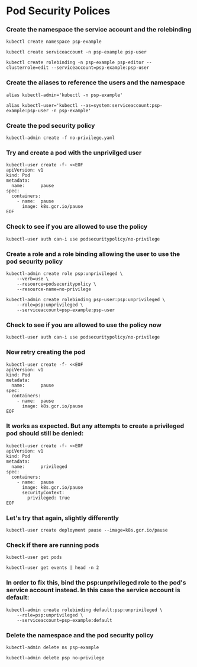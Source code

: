# Pod Security Polices

### Create the namespace the service account and the rolebinding

`kubectl create namespace psp-example`

`kubectl create serviceaccount -n psp-example psp-user`

```
kubectl create rolebinding -n psp-example psp-editor --clusterrole=edit --serviceaccount=psp-example:psp-user
```

### Create the aliases to reference the users and the namespace

`alias kubectl-admin='kubectl -n psp-example'`

`alias kubectl-user='kubectl --as=system:serviceaccount:psp-example:psp-user -n psp-example'`
 
### Create the pod security policy

`kubectl-admin create -f no-privilege.yaml`

### Try and create a pod with the unprivilged user

```
kubectl-user create -f- <<EOF
apiVersion: v1
kind: Pod
metadata:
  name:      pause
spec:
  containers:
    - name:  pause
      image: k8s.gcr.io/pause
EOF
```

### Check to see if you are allowed to use the policy

`kubectl-user auth can-i use podsecuritypolicy/no-privilege`

### Create a role and a role binding allowing the user to use the pod security policy

```
kubectl-admin create role psp:unprivileged \
    --verb=use \
    --resource=podsecuritypolicy \
    --resource-name=no-privilege
```     
```    
kubectl-admin create rolebinding psp-user:psp:unprivileged \
    --role=psp:unprivileged \
    --serviceaccount=psp-example:psp-user
```    
    
### Check to see if you are allowed to use the policy now

`kubectl-user auth can-i use podsecuritypolicy/no-privilege`


### Now retry creating the pod

```
kubectl-user create -f- <<EOF
apiVersion: v1
kind: Pod
metadata:
  name:      pause
spec:
  containers:
    - name:  pause
      image: k8s.gcr.io/pause
EOF
```

### It works as expected. But any attempts to create a privileged pod should still be denied:

```
kubectl-user create -f- <<EOF
apiVersion: v1
kind: Pod
metadata:
  name:      privileged
spec:
  containers:
    - name:  pause
      image: k8s.gcr.io/pause
      securityContext:
        privileged: true
EOF
```

### Let's try that again, slightly differently

`kubectl-user create deployment pause --image=k8s.gcr.io/pause`

### Check if there are running pods

`kubectl-user get pods`

`kubectl-user get events | head -n 2`

### In order to fix this, bind the psp:unprivileged role to the pod's service account instead. In this case the service account is default:

```
kubectl-admin create rolebinding default:psp:unprivileged \
    --role=psp:unprivileged \
    --serviceaccount=psp-example:default
```

### Delete the namespace and the pod security policy

`kubectl-admin delete ns psp-example`

`kubectl-admin delete psp no-privilege`
